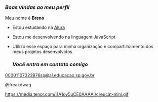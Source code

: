 ### *Boas vindas ao meu perfil*

Meu nome é **Breno**

- Estou estudando na [Alura](https://www.alura.com.br)
- Estou me desenvolvendo na linguagem JavaScript
- Utilizo esse espaço para minha organização e compartilhamento dos meus projetos desenvolvidos

   ### *Você entra em contato comigo*

00001107323976sp@al.educacao.sp.gov.br

@freakdwag

https://media.tenor.com/i1A1oy5uCE0AAAAi/creucat-mini.gif

